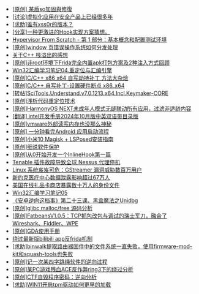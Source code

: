 + [[原创] 某盾so加固與修復](https://bbs.kanxue.com/thread-285110.htm)
+ [[讨论]虚拟化应用在安全产品上已经很多年](https://bbs.kanxue.com/thread-285058.htm)
+ [[求助]谁有xss0r的版本？](https://bbs.kanxue.com/thread-285116.htm)
+ [[分享]一种更激进的Hook实现方案猜想。](https://bbs.kanxue.com/thread-284824.htm)
+ [Hypervisor From Scratch - 第 1 部分：基本概念和配置测试环境](https://bbs.kanxue.com/thread-281142.htm)
+ [[原创]window 页错误操作系统如何分发处理](https://bbs.kanxue.com/thread-284919.htm)
+ [关于C++ 栈溢出的感想](https://bbs.kanxue.com/thread-284728.htm)
+ [[原创]非root环境下Frida完全内置apk打包方案及2种注入方式回顾](https://bbs.kanxue.com/thread-284482.htm)
+ [Win32汇编学习笔记04.重定位与汇编引擎](https://bbs.kanxue.com/thread-285115.htm)
+ [[原创]C/C++ x86 x64 自写劫持补丁 方法大杂烩](https://bbs.kanxue.com/thread-282745.htm)
+ [[原创]C/C++ 自写补丁-设置硬件断点 x86_x64](https://bbs.kanxue.com/thread-283839.htm)
+ [[转帖]SciTools.Understand.v7.0.1213.x64.Incl.Keymaker-CORE](https://bbs.kanxue.com/thread-285118.htm)
+ [[原创]浅析代码重定位技术](https://bbs.kanxue.com/thread-285117.htm)
+ [[原创]HarmonyOS NEXT未成年人模式无缝联动所有应用，过滤非适龄内容](https://bbs.kanxue.com/thread-283169.htm)
+ [[翻译] intel开发手册2024年10月版中英双语带目录版](https://bbs.kanxue.com/thread-285029.htm)
+ [[原创]vmware外部读写内存也没那么神秘](https://bbs.kanxue.com/thread-284956.htm)
+ [[原创] 一分钟看完Android 应用启动流程](https://bbs.kanxue.com/thread-284686.htm)
+ [[原创]小米10 Magisk + LSPosed安装指南](https://bbs.kanxue.com/thread-285114.htm)
+ [[原创]细说软件保护](https://bbs.kanxue.com/thread-284629.htm)
+ [[原创]从0开始开发一个InlineHook第一篇](https://bbs.kanxue.com/thread-284689.htm)
+ [Tenable 插件故障导致全球 Nessus 代理停机](https://bbs.kanxue.com/thread-285120.htm)
+ [Linux 系统岌岌可危：GStreamer 漏洞威胁数百万用户](https://bbs.kanxue.com/thread-285119.htm)
+ [新约克医疗中心数据泄露影响超过67万人](https://bbs.kanxue.com/thread-285123.htm)
+ [美国在线礼品卡商店暴露数十万人的身份文件](https://bbs.kanxue.com/thread-285122.htm)
+ [Win32汇编学习笔记05](https://bbs.kanxue.com/thread-285124.htm)
+ [《安卓逆向这档事》第二十三课、黑盒魔法之Unidbg](https://bbs.kanxue.com/thread-285073.htm)
+ [[原创]glibc malloc/free 源码分析](https://bbs.kanxue.com/thread-285125.htm)
+ [[原创]FatbeansV1.0.5：TCP抓包改包与调试的瑞士军刀，融合了Wireshark、Fiddler、WPE](https://bbs.kanxue.com/thread-284571.htm)
+ [[原创]GDA使用手册](https://bbs.kanxue.com/thread-266700.htm)
+ [绕过最新版bilibili app反frida机制](https://bbs.kanxue.com/thread-281584.htm)
+ [[求助]binwalk提取路由器固件中的文件系统一直失败，使用firmware-mod-kit和squash-tools也失败](https://bbs.kanxue.com/thread-285126.htm)
+ [[原创]记一次某四字跳绳软件的逆向过程](https://bbs.kanxue.com/thread-285080.htm)
+ [[原创]某PC游戏残血ACE反作弊ring3下的绕过分析](https://bbs.kanxue.com/thread-284667.htm)
+ [[原创]CTF自毁程序密码：逆向分析](https://bbs.kanxue.com/thread-285023.htm)
+ [[求助]WIN11开启tpm驱动如何更早的加载](https://bbs.kanxue.com/thread-285127.htm)
